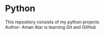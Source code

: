 # Python
This repository consists of my python projects
<br>
Author- Aman Atar is learning Git and GitHub
